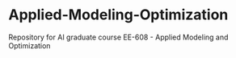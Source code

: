 # Applied-Modeling-Optimization
Repository for AI graduate course EE-608 - Applied Modeling and Optimization
